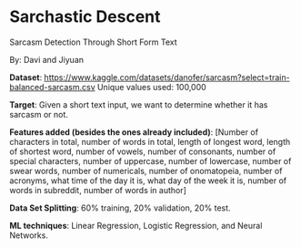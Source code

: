 # **Sarchastic Descent**
Sarcasm Detection Through Short Form Text

By: Davi and Jiyuan

**Dataset**: https://www.kaggle.com/datasets/danofer/sarcasm?select=train-balanced-sarcasm.csv
Unique values used: 100,000

**Target**: Given a short text input, we want to determine whether it has sarcasm or not.

**Features added (besides the ones already included)**: [Number of characters in total, number of words in total, length of longest word, length of shortest word, number of vowels, number of consonants, number of special characters, number of uppercase, number of lowercase, number of swear words, number of numericals, number of onomatopeia, number of acronyms, what time of the day it is, what day of the week it is, number of words in subreddit, number of words in author]

**Data Set Splitting**: 60% training, 20% validation, 20% test.

**ML techniques**: Linear Regression, Logistic Regression, and Neural Networks.
